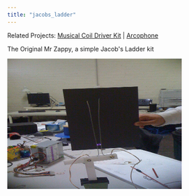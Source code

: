 ```yaml
---
title: "jacobs_ladder"
---
```

Related Projects: [Musical Coil Driver Kit](musicalcoildriver) \| [Arcophone](arcophone)

The Original Mr Zappy, a simple Jacob's Ladder kit

<img src="/projects/img_0989.jpg" width="400" height="300" />
